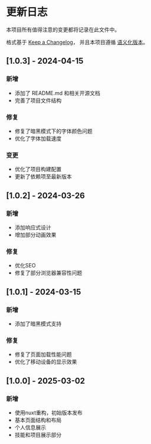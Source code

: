 # 更新日志

本项目所有值得注意的变更都将记录在此文件中。

格式基于 [Keep a Changelog](https://keepachangelog.com/zh-CN/1.0.0/)，
并且本项目遵循 [语义化版本](https://semver.org/lang/zh-CN/)。

## [1.0.3] - 2024-04-15

### 新增

- 添加了 README.md 和相关开源文档
- 完善了项目文件结构

### 修复

- 修复了暗黑模式下的字体颜色问题
- 优化了字体加载速度

### 变更

- 优化了项目构建配置
- 更新了依赖项至最新版本

## [1.0.2] - 2024-03-26

### 新增

- 添加响应式设计
- 增加部分动画效果

### 修复

- 优化SEO
- 修复了部分浏览器兼容性问题

## [1.0.1] - 2024-03-15

### 新增

- 添加了暗黑模式支持

### 修复

- 修复了页面加载性能问题
- 优化了移动设备的显示效果

## [1.0.0] - 2025-03-02

### 新增

- 使用nuxt重构，初始版本发布
- 基本页面结构和布局
- 个人信息展示
- 技能和项目展示部分
